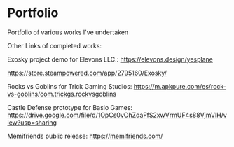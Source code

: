 # Portfolio
Portfolio of various works I've undertaken


Other Links of completed works:


Exosky project demo for Elevons LLC.: https://elevons.design/yesplane

https://store.steampowered.com/app/2795160/Exosky/



Rocks vs Goblins for Trick Gaming Studios: https://m.apkpure.com/es/rock-vs-goblins/com.trickgs.rockvsgoblins


Castle Defense prototype for Baslo Games: https://drive.google.com/file/d/1OpCs0vOhZdaFfS2xwVrmUF4s88VjmVlH/view?usp=sharing


Memifriends public release: https://memifriends.com/

